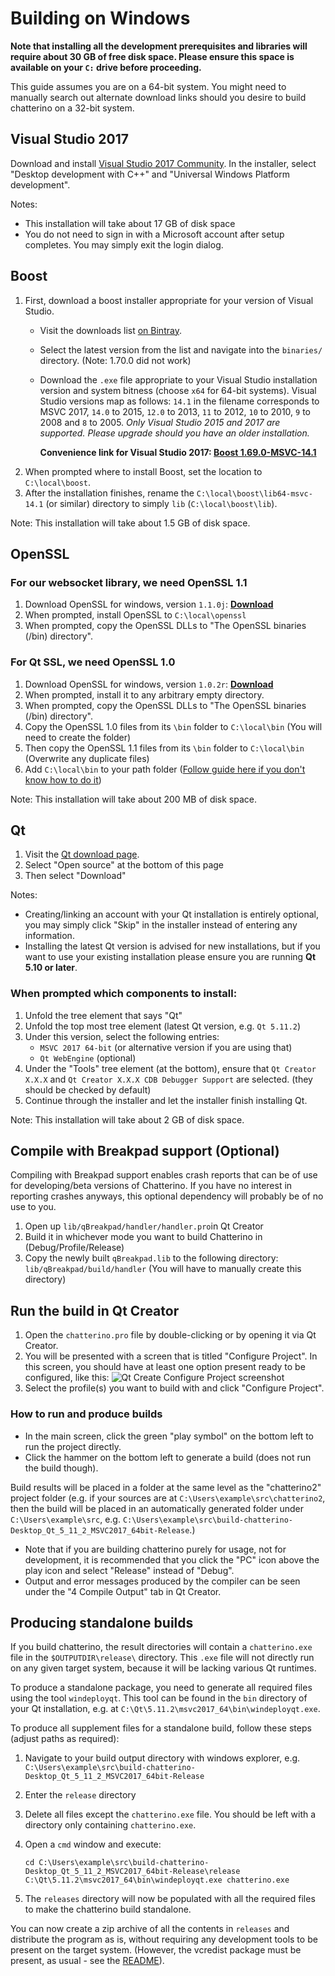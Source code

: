 # Building on Windows

**Note that installing all the development prerequisites and libraries will require about 30 GB of free disk space. Please ensure this space is available on your `C:` drive before proceeding.**

This guide assumes you are on a 64-bit system. You might need to manually search out alternate download links should you desire to build chatterino on a 32-bit system.

## Visual Studio 2017

Download and install [Visual Studio 2017 Community](https://visualstudio.microsoft.com/downloads/). In the installer, select "Desktop development with C++" and "Universal Windows Platform development".

Notes:

  - This installation will take about 17 GB of disk space
  - You do not need to sign in with a Microsoft account after setup completes. You may simply exit the login dialog.

## Boost

1. First, download a boost installer appropriate for your version of Visual Studio.
     -  Visit the downloads list [on Bintray](https://dl.bintray.com/boostorg/release/).
	 -  Select the latest version from the list and navigate into the `binaries/` directory. (Note: 1.70.0 did not work)
	 -  Download the `.exe` file appropriate to your Visual Studio installation version and system bitness (choose `x64` for 64-bit systems).
	    Visual Studio versions map as follows: `14.1` in the filename corresponds to MSVC 2017, `14.0` to 2015, `12.0` to 2013, `11` to 2012, `10` to 2010, `9` to 2008 and `8` to 2005. _Only Visual Studio 2015 and 2017 are supported. Please upgrade should you have an older installation._
		
		**Convenience link for Visual Studio 2017: [Boost 1.69.0-MSVC-14.1](https://dl.bintray.com/boostorg/release/1.69.0/binaries/boost_1_69_0-msvc-14.1-64.exe)**
2. When prompted where to install Boost, set the location to `C:\local\boost`.
3. After the installation finishes, rename the `C:\local\boost\lib64-msvc-14.1` (or similar) directory to simply `lib` (`C:\local\boost\lib`).

Note: This installation will take about 1.5 GB of disk space.

## OpenSSL
### For our websocket library, we need OpenSSL 1.1
1. Download OpenSSL for windows, version `1.1.0j`: **[Download](https://slproweb.com/download/Win64OpenSSL-1_1_0j.exe)**
2. When prompted, install OpenSSL to `C:\local\openssl`
3. When prompted, copy the OpenSSL DLLs to "The OpenSSL binaries (/bin) directory".

### For Qt SSL, we need OpenSSL 1.0
1. Download OpenSSL for windows, version `1.0.2r`: **[Download](https://slproweb.com/download/Win64OpenSSL-1_0_2r.exe)**
2. When prompted, install it to any arbitrary empty directory.
3. When prompted, copy the OpenSSL DLLs to "The OpenSSL binaries (/bin) directory".
4. Copy the OpenSSL 1.0 files from its `\bin` folder to `C:\local\bin` (You will need to create the folder)
5. Then copy the OpenSSL 1.1 files from its `\bin` folder to `C:\local\bin` (Overwrite any duplicate files)
6. Add `C:\local\bin` to your path folder ([Follow guide here if you don't know how to do it]( https://www.computerhope.com/issues/ch000549.htm#windows8))

Note: This installation will take about 200 MB of disk space.

## Qt
1. Visit the [Qt download page](https://www.qt.io/download).
2. Select "Open source" at the bottom of this page
3. Then select "Download"

Notes:
  - Creating/linking an account with your Qt installation is entirely optional, you may simply click "Skip" in the installer instead of entering any information.
  - Installing the latest Qt version is advised for new installations, but if you want to use your existing installation please ensure you are running **Qt 5.10 or later**.

### When prompted which components to install:

1. Unfold the tree element that says "Qt"
2. Unfold the top most tree element (latest Qt version, e.g. `Qt 5.11.2`)
3. Under this version, select the following entries:
     -  `MSVC 2017 64-bit` (or alternative version if you are using that)
     -  `Qt WebEngine` (optional)
4. Under the "Tools" tree element (at the bottom), ensure that `Qt Creator X.X.X` and `Qt Creator X.X.X CDB Debugger Support` are selected. (they should be checked by default)
5. Continue through the installer and let the installer finish installing Qt.

Note: This installation will take about 2 GB of disk space.

## Compile with Breakpad support (Optional)
Compiling with Breakpad support enables crash reports that can be of use for developing/beta versions of Chatterino. If you have no interest in reporting crashes anyways, this optional dependency will probably be of no use to you.

1. Open up `lib/qBreakpad/handler/handler.pro`in Qt Creator
2. Build it in whichever mode you want to build Chatterino in (Debug/Profile/Release)
3. Copy the newly built `qBreakpad.lib` to the following directory: `lib/qBreakpad/build/handler` (You will have to manually create this directory)

## Run the build in Qt Creator
1. Open the `chatterino.pro` file by double-clicking or by opening it via Qt Creator.
2. You will be presented with a screen that is titled "Configure Project". In this screen, you should have at least one option present ready to be configured, like this:
    ![Qt Create Configure Project screenshot](https://i.imgur.com/dbz45mB.png)
3. Select the profile(s) you want to build with and click "Configure Project".

### How to run and produce builds

  - In the main screen, click the green "play symbol" on the bottom left to run the project directly.
  - Click the hammer on the bottom left to generate a build (does not run the build though).

Build results will be placed in a folder at the same level as the "chatterino2" project folder (e.g. if your sources are at `C:\Users\example\src\chatterino2`, then the build will be placed in an automatically generated folder under `C:\Users\example\src`, e.g. `C:\Users\example\src\build-chatterino-Desktop_Qt_5_11_2_MSVC2017_64bit-Release`.)

  - Note that if you are building chatterino purely for usage, not for development, it is recommended that you click the "PC" icon above the play icon and select "Release" instead of "Debug".
  - Output and error messages produced by the compiler can be seen under the "4 Compile Output" tab in Qt Creator.

## Producing standalone builds

If you build chatterino, the result directories will contain a `chatterino.exe` file in the `$OUTPUTDIR\release\` directory. This `.exe` file will not directly run on any given target system, because it will be lacking various Qt runtimes.

To produce a standalone package, you need to generate all required files using the tool `windeployqt`. This tool can be found in the `bin` directory of your Qt installation, e.g. at `C:\Qt\5.11.2\msvc2017_64\bin\windeployqt.exe`.

To produce all supplement files for a standalone build, follow these steps (adjust paths as required):

 1. Navigate to your build output directory with windows explorer, e.g. `C:\Users\example\src\build-chatterino-Desktop_Qt_5_11_2_MSVC2017_64bit-Release`
 2. Enter the `release` directory
 3. Delete all files except the `chatterino.exe` file. You should be left with a directory only containing `chatterino.exe`.
 4. Open a `cmd` window and execute:

        cd C:\Users\example\src\build-chatterino-Desktop_Qt_5_11_2_MSVC2017_64bit-Release\release
        C:\Qt\5.11.2\msvc2017_64\bin\windeployqt.exe chatterino.exe
 
 5. The `releases` directory will now be populated with all the required files to make the chatterino build standalone.

You can now create a zip archive of all the contents in `releases` and distribute the program as is, without requiring any development tools to be present on the target system. (However, the vcredist package must be present, as usual - see the [README](README.md)).
